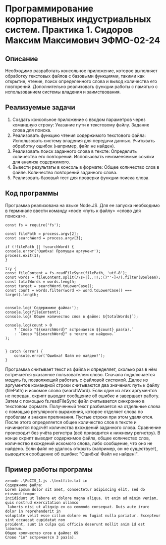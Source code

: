 # Программирование корпоративных индустриальных систем. Практика 1. Сидоров Максим Максимович ЭФМО-02-24
## Описание
Необходимо разработать консольное приложение, которое выполняет обработку текстовых файлов с базовыми функциями, такими как открытие, чтение, поиск определенного слова и вывод количества его повторений. Дополнительно реализовать функции работы с памятью с использованием системы владения и заимствования.
## Реализуемые задачи
1.	Создать консольное приложение с вводом параметров через командную строку:
Указание пути к текстовому файлу.
Задание слова для поиска.
2.	Реализовать функцию чтения содержимого текстового файла:
Использовать систему владения для передачи данных.
Учитывать обработку ошибок (например, файл не найден).
3.	Реализовать поиск заданного слова в тексте:
Определить количество его повторений.
Использовать неизменяемые ссылки для анализа содержимого.
4.	Вывести результаты в консоль в формате:
Общее количество слов в файле.
Количество повторений заданного слова.
5.	Реализовать базовый тест для проверки функции поиска слова.
## Код программы
Программа реализована на языке Node.JS. Для ее запуска необходимо в терминале ввести команду «node <путь к файлу> <слово для поиска>».

    const fs = require('fs');

    const filePath = process.argv[2]; 
    const searchWord = process.argv[3]; 

    if (!filePath || !searchWord) {
    console.error('Ошибка! Пропущен аргумент');
    process.exit(1);
    }

    try {
    const fileContent = fs.readFileSync(filePath, 'utf-8');
    const words = fileContent.split(/\s+|[.,!?;:()"'-]+/).filter(Boolean);
    const totalWords = words.length;
    const target = searchWord.toLowerCase();
    const count = words.filter(word => word.toLowerCase() === target).length;


    console.log('Содержимое файла:');
    console.log(fileContent);
    console.log(`Общее количество слов в файле: ${totalWords}`);
 
    console.log(count > 0
        ? `Слово "${searchWord}" встречается ${count} раз(а).`
        : `Слово "${searchWord}" в тексте не найдено.`
    );


    } catch (error) {
        console.error('Ошибка! Файл не найден!');
    }

Программа считывает текст из файла и определяет, сколько раз в нём встречается указанное пользователем слово. Сначала подключается модуль fs, позволяющий работать с файловой системой. Далее из аргументов командной строки считываются два значения: путь к файлу (filePath) и искомое слово (searchWord). Если один из этих аргументов не передан, скрипт выводит сообщение об ошибке и завершает работу. Затем с помощью fs.readFileSync файл считывается синхронно в текстовом формате. Полученный текст разбивается на отдельные слова с помощью регулярного выражения, которое отделяет слова по пробелам и знакам препинания. Пустые строки при этом удаляются. После этого определяется общее количество слов в тексте и начинается подсчёт количества вхождений заданного слова. Сравнение происходит без учёта регистра (всё приводится к нижнему регистру). В конце скрипт выводит содержимое файла, общее количество слов, количество вхождений искомого слова, либо сообщение, что оно не найдено. Если файл не удалось открыть (например, он не существует), выводится сообщение об ошибке: "Ошибка! Файл не найден!".
## Пример работы програмы

    >>node .\PoCIS_1.js .\textfile.txt in
    Содержимое файла:
    Lorem ipsum dolor sit amet, consectetur adipiscing elit, sed do eiusmod tempor 
    incididunt ut labore et dolore magna aliqua. Ut enim ad minim veniam, quis nostrud exercitation ullamco
     laboris nisi ut aliquip ex ea commodo consequat. Duis aute irure dolor in reprehenderit in
    voluptate velit esse cillum dolore eu fugiat nulla pariatur. Excepteur sint occaecat cupidatat non
    proident, sunt in culpa qui officia deserunt mollit anim id est laborum.
    Общее количество слов в файле: 69
    Слово "in" встречается 3 раз(а).

